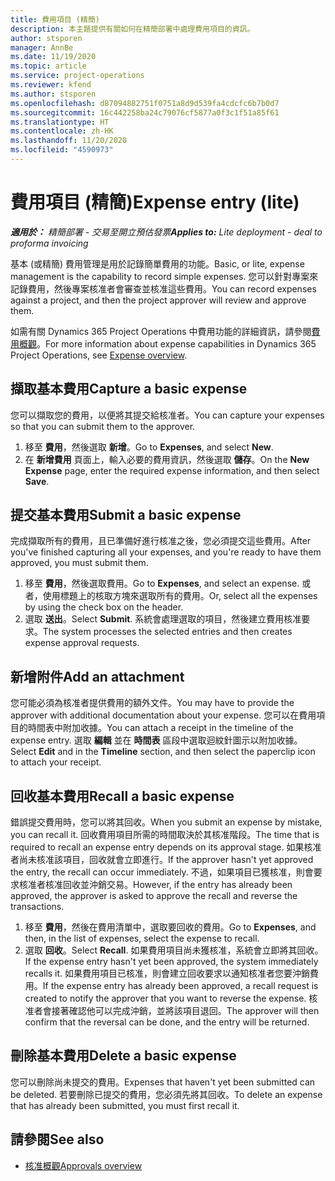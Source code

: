 ```yaml
---
title: 費用項目 (精簡)
description: 本主題提供有關如何在精簡部署中處理費用項目的資訊。
author: stsporen
manager: AnnBe
ms.date: 11/19/2020
ms.topic: article
ms.service: project-operations
ms.reviewer: kfend
ms.author: stsporen
ms.openlocfilehash: d87094882751f0751a8d9d539fa4cdcfc6b7b0d7
ms.sourcegitcommit: 16c442258ba24c79076cf5877a0f3c1f51a85f61
ms.translationtype: HT
ms.contentlocale: zh-HK
ms.lasthandoff: 11/20/2020
ms.locfileid: "4590973"
---
```

# <a name="expense-entry-lite"></a><span data-ttu-id="1091f-103">費用項目 (精簡)</span><span class="sxs-lookup"><span data-stu-id="1091f-103">Expense entry (lite)</span></span>

<span data-ttu-id="1091f-104">_**適用於：** 精簡部署 - 交易至開立預估發票_</span><span class="sxs-lookup"><span data-stu-id="1091f-104">_**Applies to:** Lite deployment - deal to proforma invoicing_</span></span>

<span data-ttu-id="1091f-105">基本 (或精簡) 費用管理是用於記錄簡單費用的功能。</span><span class="sxs-lookup"><span data-stu-id="1091f-105">Basic, or lite, expense management is the capability to record simple expenses.</span></span> <span data-ttu-id="1091f-106">您可以針對專案來記錄費用，然後專案核准者會審查並核准這些費用。</span><span class="sxs-lookup"><span data-stu-id="1091f-106">You can record expenses against a project, and then the project approver will review and approve them.</span></span>

<span data-ttu-id="1091f-107">如需有關 Dynamics 365 Project Operations 中費用功能的詳細資訊，請參閱[費用概觀](expense-overview.md)。</span><span class="sxs-lookup"><span data-stu-id="1091f-107">For more information about expense capabilities in Dynamics 365 Project Operations, see [Expense overview](expense-overview.md).</span></span>

## <a name="capture-a-basic-expense"></a><span data-ttu-id="1091f-108">擷取基本費用</span><span class="sxs-lookup"><span data-stu-id="1091f-108">Capture a basic expense</span></span>

<span data-ttu-id="1091f-109">您可以擷取您的費用，以便將其提交給核准者。</span><span class="sxs-lookup"><span data-stu-id="1091f-109">You can capture your expenses so that you can submit them to the approver.</span></span>

1. <span data-ttu-id="1091f-110">移至 **費用**，然後選取 **新增**。</span><span class="sxs-lookup"><span data-stu-id="1091f-110">Go to **Expenses**, and select **New**.</span></span>
2. <span data-ttu-id="1091f-111">在 **新增費用** 頁面上，輸入必要的費用資訊，然後選取 **儲存**。</span><span class="sxs-lookup"><span data-stu-id="1091f-111">On the **New Expense** page, enter the required expense information, and then select **Save**.</span></span>

## <a name="submit-a-basic-expense"></a><span data-ttu-id="1091f-112">提交基本費用</span><span class="sxs-lookup"><span data-stu-id="1091f-112">Submit a basic expense</span></span>

<span data-ttu-id="1091f-113">完成擷取所有的費用，且已準備好進行核准之後，您必須提交這些費用。</span><span class="sxs-lookup"><span data-stu-id="1091f-113">After you've finished capturing all your expenses, and you're ready to have them approved, you must submit them.</span></span>

1. <span data-ttu-id="1091f-114">移至 **費用**，然後選取費用。</span><span class="sxs-lookup"><span data-stu-id="1091f-114">Go to **Expenses**, and select an expense.</span></span> <span data-ttu-id="1091f-115">或者，使用標題上的核取方塊來選取所有的費用。</span><span class="sxs-lookup"><span data-stu-id="1091f-115">Or, select all the expenses by using the check box on the header.</span></span>
2. <span data-ttu-id="1091f-116">選取 **送出**。</span><span class="sxs-lookup"><span data-stu-id="1091f-116">Select **Submit**.</span></span> <span data-ttu-id="1091f-117">系統會處理選取的項目，然後建立費用核准要求。</span><span class="sxs-lookup"><span data-stu-id="1091f-117">The system processes the selected entries and then creates expense approval requests.</span></span>

## <a name="add-an-attachment"></a><span data-ttu-id="1091f-118">新增附件</span><span class="sxs-lookup"><span data-stu-id="1091f-118">Add an attachment</span></span>

<span data-ttu-id="1091f-119">您可能必須為核准者提供費用的額外文件。</span><span class="sxs-lookup"><span data-stu-id="1091f-119">You may have to provide the approver with additional documentation about your expense.</span></span> <span data-ttu-id="1091f-120">您可以在費用項目的時間表中附加收據。</span><span class="sxs-lookup"><span data-stu-id="1091f-120">You can attach a receipt in the timeline of the expense entry.</span></span> <span data-ttu-id="1091f-121">選取 **編輯** 並在 **時間表** 區段中選取迴紋針圖示以附加收據。</span><span class="sxs-lookup"><span data-stu-id="1091f-121">Select **Edit** and in the **Timeline** section, and then select the paperclip icon to attach your receipt.</span></span>

## <a name="recall-a-basic-expense"></a><span data-ttu-id="1091f-122">回收基本費用</span><span class="sxs-lookup"><span data-stu-id="1091f-122">Recall a basic expense</span></span>

<span data-ttu-id="1091f-123">錯誤提交費用時，您可以將其回收。</span><span class="sxs-lookup"><span data-stu-id="1091f-123">When you submit an expense by mistake, you can recall it.</span></span> <span data-ttu-id="1091f-124">回收費用項目所需的時間取決於其核准階段。</span><span class="sxs-lookup"><span data-stu-id="1091f-124">The time that is required to recall an expense entry depends on its approval stage.</span></span>  <span data-ttu-id="1091f-125">如果核准者尚未核准該項目，回收就會立即進行。</span><span class="sxs-lookup"><span data-stu-id="1091f-125">If the approver hasn't yet approved the entry, the recall can occur immediately.</span></span> <span data-ttu-id="1091f-126">不過，如果項目已獲核准，則會要求核准者核准回收並沖銷交易。</span><span class="sxs-lookup"><span data-stu-id="1091f-126">However, if the entry has already been approved, the approver is asked to approve the recall and reverse the transactions.</span></span>

1. <span data-ttu-id="1091f-127">移至 **費用**，然後在費用清單中，選取要回收的費用。</span><span class="sxs-lookup"><span data-stu-id="1091f-127">Go to **Expenses**, and then, in the list of expenses, select the expense to recall.</span></span>
2. <span data-ttu-id="1091f-128">選取 **回收**。</span><span class="sxs-lookup"><span data-stu-id="1091f-128">Select **Recall**.</span></span> <span data-ttu-id="1091f-129">如果費用項目尚未獲核准，系統會立即將其回收。</span><span class="sxs-lookup"><span data-stu-id="1091f-129">If the expense entry hasn't yet been approved, the system immediately recalls it.</span></span> <span data-ttu-id="1091f-130">如果費用項目已核准，則會建立回收要求以通知核准者您要沖銷費用。</span><span class="sxs-lookup"><span data-stu-id="1091f-130">If the expense entry has already been approved, a recall request is created to notify the approver that you want to reverse the expense.</span></span> <span data-ttu-id="1091f-131">核准者會接著確認他可以完成沖銷，並將該項目退回。</span><span class="sxs-lookup"><span data-stu-id="1091f-131">The approver will then confirm that the reversal can be done, and the entry will be returned.</span></span>

## <a name="delete-a-basic-expense"></a><span data-ttu-id="1091f-132">刪除基本費用</span><span class="sxs-lookup"><span data-stu-id="1091f-132">Delete a basic expense</span></span>

<span data-ttu-id="1091f-133">您可以刪除尚未提交的費用。</span><span class="sxs-lookup"><span data-stu-id="1091f-133">Expenses that haven't yet been submitted can be deleted.</span></span> <span data-ttu-id="1091f-134">若要刪除已提交的費用，您必須先將其回收。</span><span class="sxs-lookup"><span data-stu-id="1091f-134">To delete an expense that has already been submitted, you must first recall it.</span></span>

## <a name="see-also"></a><span data-ttu-id="1091f-135">請參閱</span><span class="sxs-lookup"><span data-stu-id="1091f-135">See also</span></span>

- [<span data-ttu-id="1091f-136">核准概觀</span><span class="sxs-lookup"><span data-stu-id="1091f-136">Approvals overview</span></span>](../approvals/approvals-overview.md)
